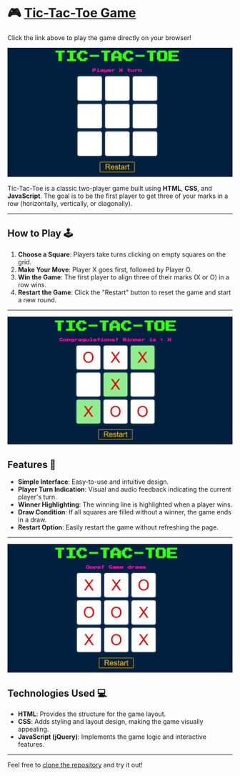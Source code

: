 # 🎮 [Tic-Tac-Toe Game](https://your-github-username.github.io/Tic-Tac-Toe-Game/)
Click the link above to play the game directly on your browser!

![Tic-Tac-Toe Game Start](./Images/start.png) 

Tic-Tac-Toe is a classic two-player game built using **HTML**, **CSS**, and **JavaScript**. The goal is to be the first player to get three of your marks in a row (horizontally, vertically, or diagonally).

---

## How to Play 🕹️

1. **Choose a Square**: Players take turns clicking on empty squares on the grid.
2. **Make Your Move**: Player X goes first, followed by Player O.
3. **Win the Game**: The first player to align three of their marks (X or O) in a row wins.
4. **Restart the Game**: Click the "Restart" button to reset the game and start a new round.

---

![GameWinner](./images/winner.png) 

## Features 🌟

- **Simple Interface**: Easy-to-use and intuitive design.
- **Player Turn Indication**: Visual and audio feedback indicating the current player's turn.
- **Winner Highlighting**: The winning line is highlighted when a player wins.
- **Draw Condition**: If all squares are filled without a winner, the game ends in a draw.
- **Restart Option**: Easily restart the game without refreshing the page.

---

![GameDraw](./images/draw.png) 

## Technologies Used 💻

- **HTML**: Provides the structure for the game layout.
- **CSS**: Adds styling and layout design, making the game visually appealing.
- **JavaScript (jQuery)**: Implements the game logic and interactive features.

---

Feel free to [clone the repository](https://github.com/Yashwanth-AL/Tic-Tac-Toe.git) and try it out!
